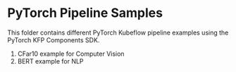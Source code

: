# PyTorch Pipeline Samples

This folder contains different PyTorch Kubeflow pipeline examples using the PyTorch KFP Components SDK.

1. CFar10 example for Computer Vision
2. BERT example for NLP
